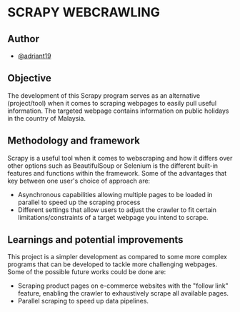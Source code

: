 # SCRAPY WEBCRAWLING

## Author

-   [@adriant19](https://github.com/adriant19)

## Objective

The development of this Scrapy program serves as an alternative (project/tool) when it comes to scraping webpages to easily pull useful information. The targeted webpage contains information on public holidays in the country of Malaysia.

## Methodology and framework

Scrapy is a useful tool when it comes to webscraping and how it differs over other options such as BeautifulSoup or Selenium is the different built-in features and functions within the framework. Some of the advantages that key between one user's choice of approach are:

-   Asynchronous capabilities allowing multiple pages to be loaded in parallel to speed up the scraping process
-   Different settings that allow users to adjust the crawler to fit certain limitations/constraints of a target webpage you intend to scrape.

## Learnings and potential improvements

This project is a simpler development as compared to some more complex programs that can be developed to tackle more challenging webpages. Some of the possible future works could be done are:

-   Scraping product pages on e-commerce websites with the "follow link" feature, enabling the crawler to exhaustively scrape all available pages.
-   Parallel scraping to speed up data pipelines.